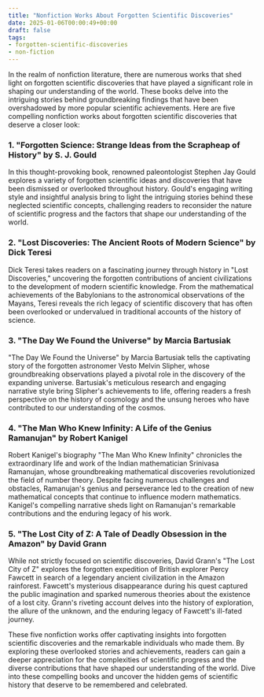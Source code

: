 ```yaml
---
title: "Nonfiction Works About Forgotten Scientific Discoveries"
date: 2025-01-06T00:00:49+00:00
draft: false
tags:
- forgotten-scientific-discoveries
- non-fiction
---
```


In the realm of nonfiction literature, there are numerous works that shed light on forgotten scientific discoveries that have played a significant role in shaping our understanding of the world. These books delve into the intriguing stories behind groundbreaking findings that have been overshadowed by more popular scientific achievements. Here are five compelling nonfiction works about forgotten scientific discoveries that deserve a closer look:

### 1. "Forgotten Science: Strange Ideas from the Scrapheap of History" by S. J. Gould

In this thought-provoking book, renowned paleontologist Stephen Jay Gould explores a variety of forgotten scientific ideas and discoveries that have been dismissed or overlooked throughout history. Gould's engaging writing style and insightful analysis bring to light the intriguing stories behind these neglected scientific concepts, challenging readers to reconsider the nature of scientific progress and the factors that shape our understanding of the world.

### 2. "Lost Discoveries: The Ancient Roots of Modern Science" by Dick Teresi

Dick Teresi takes readers on a fascinating journey through history in "Lost Discoveries," uncovering the forgotten contributions of ancient civilizations to the development of modern scientific knowledge. From the mathematical achievements of the Babylonians to the astronomical observations of the Mayans, Teresi reveals the rich legacy of scientific discovery that has often been overlooked or undervalued in traditional accounts of the history of science.

### 3. "The Day We Found the Universe" by Marcia Bartusiak

"The Day We Found the Universe" by Marcia Bartusiak tells the captivating story of the forgotten astronomer Vesto Melvin Slipher, whose groundbreaking observations played a pivotal role in the discovery of the expanding universe. Bartusiak's meticulous research and engaging narrative style bring Slipher's achievements to life, offering readers a fresh perspective on the history of cosmology and the unsung heroes who have contributed to our understanding of the cosmos.

### 4. "The Man Who Knew Infinity: A Life of the Genius Ramanujan" by Robert Kanigel

Robert Kanigel's biography "The Man Who Knew Infinity" chronicles the extraordinary life and work of the Indian mathematician Srinivasa Ramanujan, whose groundbreaking mathematical discoveries revolutionized the field of number theory. Despite facing numerous challenges and obstacles, Ramanujan's genius and perseverance led to the creation of new mathematical concepts that continue to influence modern mathematics. Kanigel's compelling narrative sheds light on Ramanujan's remarkable contributions and the enduring legacy of his work.

### 5. "The Lost City of Z: A Tale of Deadly Obsession in the Amazon" by David Grann

While not strictly focused on scientific discoveries, David Grann's "The Lost City of Z" explores the forgotten expedition of British explorer Percy Fawcett in search of a legendary ancient civilization in the Amazon rainforest. Fawcett's mysterious disappearance during his quest captured the public imagination and sparked numerous theories about the existence of a lost city. Grann's riveting account delves into the history of exploration, the allure of the unknown, and the enduring legacy of Fawcett's ill-fated journey.

These five nonfiction works offer captivating insights into forgotten scientific discoveries and the remarkable individuals who made them. By exploring these overlooked stories and achievements, readers can gain a deeper appreciation for the complexities of scientific progress and the diverse contributions that have shaped our understanding of the world. Dive into these compelling books and uncover the hidden gems of scientific history that deserve to be remembered and celebrated.